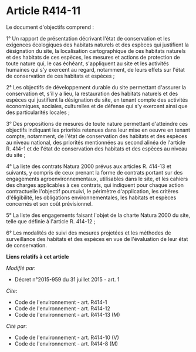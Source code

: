 # Article R414-11

Le document d'objectifs comprend : 

1° Un rapport de présentation décrivant l'état de conservation et les exigences écologiques des habitats naturels et des
espèces qui justifient la désignation du site, la localisation cartographique de ces habitats naturels et des habitats de ces
espèces, les mesures et actions de protection de toute nature qui, le cas échéant, s'appliquent au site et les activités
humaines qui s'y exercent au regard, notamment, de leurs effets sur l'état de conservation de ces habitats et espèces ; 

2° Les objectifs de développement durable du site permettant d'assurer la conservation et, s'il y a lieu, la restauration des
habitats naturels et des espèces qui justifient la désignation du site, en tenant compte des activités économiques, sociales,
culturelles et de défense qui s'y exercent ainsi que des particularités locales ; 

3° Des propositions de mesures de toute nature permettant d'atteindre ces objectifs indiquant les priorités retenues dans
leur mise en oeuvre en tenant compte, notamment, de l'état de conservation des habitats et des espèces au niveau national,
des priorités mentionnées au second alinéa de l'article R. 414-1 et de l'état de conservation des habitats et des espèces au
niveau du site ; 

4° La liste des contrats Natura 2000 prévus aux articles R. 414-13 et suivants, y compris de ceux prenant la forme de
contrats portant sur des engagements agroenvironnementaux, utilisables dans le site, et les cahiers des charges applicables à
ces contrats, qui indiquent pour chaque action contractuelle l'objectif poursuivi, le périmètre d'application, les critères
d'éligibilité, les obligations environnementales, les habitats et espèces concernés et son coût prévisionnel. 

5° La liste des engagements faisant l'objet de la charte Natura 2000 du site, telle que définie à l'article R. 414-12 ; 

6° Les modalités de suivi des mesures projetées et les méthodes de surveillance des habitats et des espèces en vue de
l'évaluation de leur état de conservation.

**Liens relatifs à cet article**

_Modifié par_:

  - Décret n°2015-959 du 31 juillet 2015 - art. 1

_Cite_:

  - Code de l'environnement - art. R414-1
  - Code de l'environnement - art. R414-12
  - Code de l'environnement - art. R414-13 (M)

_Cité par_:

  - Code de l'environnement - art. R414-10 (V)
  - Code de l'environnement - art. R414-8 (M)
